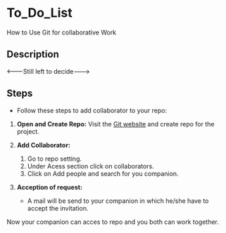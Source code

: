 # To_Do_List

How to Use Git for collaborative Work

## Description

<---Still left to decide--->

## Steps

- Follow these steps to add collaborator to your repo:

1. **Open and Create Repo:**
Visit the [Git website](https://github.com/) and create repo for the project.

2. **Add Collaborator:**
   1. Go to repo setting.
   2. Under Acess section click on collaborators.
   3. Click on Add people and search for you companion.

3. **Acception of request:**
   - A mail will be send to your companion in which he/she have to accept the invitation.

Now your companion can acces to repo and you both can work together.

